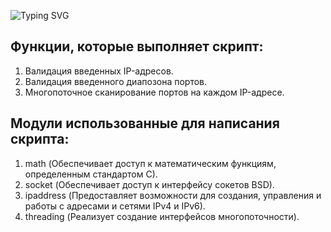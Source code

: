 ![Typing SVG](https://readme-typing-svg.herokuapp.com?color=%333333&lines=Сканер+портов+на+Python)
## Функции, которые выполняет скрипт:
1. Валидация введенных IP-адресов.
2. Валидация введенного диапозона портов.
3. Многопоточное сканирование портов на каждом IP-адресе.

## Модули использованные для написания скрипта:
1. math (Обеспечивает доступ к математическим функциям, определенным стандартом C).
2. socket (Обеспечивает доступ к интерфейсу сокетов BSD).
3. ipaddress (Предоставляет возможности для создания, управления и работы с адресами и сетями IPv4 и IPv6).
4. threading (Реализует создание интерфейсов многопоточности).
